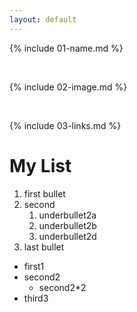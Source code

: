 ```yaml
---
layout: default
---
```


{% include 01-name.md %}

<br>

{% include 02-image.md %}

<br>

{% include 03-links.md %}


# My List

1. first bullet
2. second
   1. underbullet2a
   1. underbullet2b
   1. underbullet2d
3. last bullet

* first1
* second2
    * second2*2
* third3
